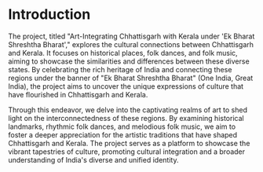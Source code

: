 # Introduction

The project, titled "Art-Integrating Chhattisgarh with Kerala under 'Ek Bharat Shreshtha Bharat'," explores the cultural connections between Chhattisgarh and Kerala. It focuses on historical places, folk dances, and folk music, aiming to showcase the similarities and differences between these diverse states. By celebrating the rich heritage of India and connecting these regions under the banner of "Ek Bharat Shreshtha Bharat" (One India, Great India), the project aims to uncover the unique expressions of culture that have flourished in Chhattisgarh and Kerala.

Through this endeavor, we delve into the captivating realms of art to shed light on the interconnectedness of these regions. By examining historical landmarks, rhythmic folk dances, and melodious folk music, we aim to foster a deeper appreciation for the artistic traditions that have shaped Chhattisgarh and Kerala. The project serves as a platform to showcase the vibrant tapestries of culture, promoting cultural integration and a broader understanding of India's diverse and unified identity.
